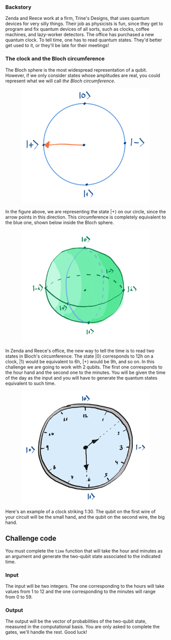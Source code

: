 ### Backstory

Zenda and Reece work at a firm, Trine's Designs, that uses quantum devices for very silly things. Their job as physicists is fun, since they get to program and fix quantum devices of all sorts, such as clocks, coffee machines, and lazy-worker detectors. The office has purchased a new quantum clock. To tell time, one has to read quantum states. They'd better get used to it, or they'll be late for their meetings!

### The clock and the Bloch circumference

The Bloch sphere is the most widespread representation of a qubit. However, if we only consider states whose amplitudes are real, you could represent what we will call *the Bloch circumference*.

<p align="center">
<img src="./images/clock1.jpeg" alt="drawing" width="400"/>
</p>

In the figure above, we are representing the state $|+\rangle$ on our circle, since the arrow points in this direction. This circumference is completely equivalent to the blue one, shown below inside the Bloch sphere.

<p align="center">
<img src="./images/clock2.jpeg" alt="drawing" width="400"/>
</p>

In Zenda and Reece's office, the new way to tell the time is to read two states in Bloch's circumference. The state $|0\rangle$ corresponds to 12h on a clock, $|1\rangle$ would be equivalent to 6h, $|+\rangle$ would be 9h, and so on. In this challenge we are going to work with 2 qubits. The first one corresponds to the hour hand and the second one to the minutes. You will be given the time of the day as the input and you will have to generate the quantum states equivalent to such time.


<p align="center">
<img src="./images/clock3.jpeg" alt="drawing" width="400"/>
</p>

Here's an example of a clock striking 1:30. The qubit on the first wire of your circuit will be the small hand, and the qubit on the second wire, the big hand.

## Challenge code

You must complete the `time` function that will take the hour and minutes as an argument and generate the two-qubit state associated to the indicated time.

### Input

The input will be two integers. The one corresponding to the hours will take values from 1 to 12 and the one corresponding to the minutes will range from 0 to 59.

### Output

The output will be the vector of probabilities of the two-qubit state, measured in the computational basis. You are only asked to complete the gates, we'll handle the rest. Good luck!
